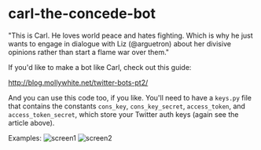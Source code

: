 # carl-the-concede-bot
"This is Carl. He loves world peace and hates fighting. Which is why he just wants to engage in
dialogue with Liz (@arguetron) about her divisive opinions rather than start a flame war over 
them."

If you'd like to make a bot like Carl, check out this guide:

http://blog.mollywhite.net/twitter-bots-pt2/

And you can use this code too, if you like. You'll need to have a `keys.py` file that contains
the constants `cons_key`, `cons_key_secret`, `access_token`, and `access_token_secret`, which 
store your Twitter auth keys (again see the article above).

Examples:
![screen1](/carl-the-concede-bot/screen1.png?raw=true)
![screen2](/carl-the-concede-bot/screen2.png?raw=true)